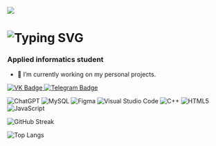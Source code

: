 ![](https://github.com/edselyoun89/edselyoun89/blob/main/fight2.gif)


# ![Typing SVG](https://readme-typing-svg.herokuapp.com?color=%2336BCF7&lines=Hi+there,+I'm+Nikita)
### Applied informatics student
- 🔭 I’m currently working on my personal projects. 
<div id="badges"> 
  <a href="https://vk.com/edselyoun89">
    <img src="https://img.shields.io/badge/VK-blue?style=for-the-badge&logo=vk&logoColor=white" alt="VK Badge"/>
  </a>
  <a href="https://t.me/edselyoun89">
    <img src="https://img.shields.io/badge/Telegram-red?style=for-the-badge&logo=tg&logoColor=white" alt="Telegram Badge"/>
  </a>
</div>

  
![ChatGPT](https://img.shields.io/badge/chatGPT-74aa9c?style=for-the-badge&logo=openai&logoColor=white) ![MySQL](https://img.shields.io/badge/mysql-4479A1.svg?style=for-the-badge&logo=mysql&logoColor=white) ![Figma](https://img.shields.io/badge/figma-%23F24E1E.svg?style=for-the-badge&logo=figma&logoColor=white) ![Visual Studio Code](https://img.shields.io/badge/Visual%20Studio%20Code-0078d7.svg?style=for-the-badge&logo=visual-studio-code&logoColor=white) ![C++](https://img.shields.io/badge/c++-%2300599C.svg?style=for-the-badge&logo=c%2B%2B&logoColor=white) ![HTML5](https://img.shields.io/badge/html5-%23E34F26.svg?style=for-the-badge&logo=html5&logoColor=white) ![JavaScript](https://img.shields.io/badge/javascript-%23323330.svg?style=for-the-badge&logo=javascript&logoColor=%23F7DF1E)

![GitHub Streak](https://github-readme-streak-stats.herokuapp.com?user=edselyoun89&theme=gotham&hide_border=true&date_format=j%20M%5B%20Y%5D&exclude_days=Mon%2CTue%2CWed%2CThu%2CFri)

![Top Langs](https://github-readme-stats.vercel.app/api/top-langs/?username=edselyoun89)

